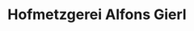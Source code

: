 ---
title: "Hofmetzgerei Alfons Gierl"
url: /geiersthal/hofmetzgerei-alfons-gierl/
shop: Metzgerei
---